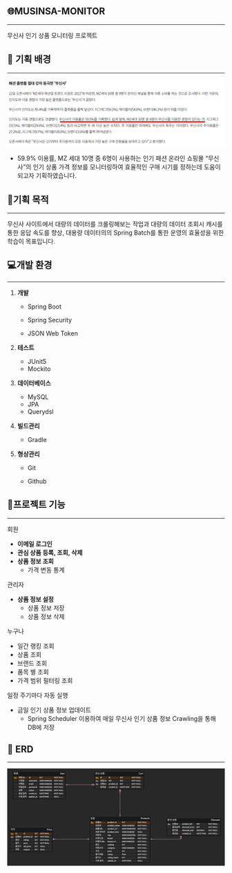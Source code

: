 ## 🌐MUSINSA-MONITOR

-----
무신사 인기 상품 모니터링 프로젝트

## 🧐 기획 배경

-----
![Musinsa](./img/musinsa_article.png)

- 59.9% 이용률, MZ 세대 10명 중 6명이 사용하는 인기 패션 온라인 쇼핑몰 “무신사”의 인기 상품 가격 정보를 모니터링하여 효율적인 구매 시기를 정하는데 도움이 되고자 기획하였습니다.

## 📝기획 목적

----

무신사 사이트에서 대량의 데이터를 크롤링해보는 작업과 대량의 데이터 조회시 캐시를 통한 응답 속도를 향상, 
대용량 데이터의의 Spring Batch를 통한 운영의 효율성을 위한 학습이 목표입니다.

## 💻개발 환경

--------
1. **개발**

    - Spring Boot
    
    - Spring Security

    - JSON Web Token

2. **테스트**

    - JUnit5
    - Mockito


3. **데이터베이스**

    - MySQL
    - JPA
    - Querydsl


4. **빌드관리**

    - Gradle


5. **형상관리**

    - Git

    - Github


## 📌프로젝트 기능

--------

회원

- **이메일 로그인**
- **관심 상품 등록, 조회, 삭제**
- **상품 정보 조회**
    - 가격 변동 통계

관리자

- **상품 정보 설정**
  - 상품 정보 저장
  - 상품 정보 삭제

누구나

- 일간 랭킹 조회
- 상품 조회
- 브랜드 조회
- 품목 별 조회
- 가격 범위 필터링 조회

일정 주기마다 자동 실행

- 금일 인기 상품 정보 업데이트
    - Spring Scheduler 이용하여 매일 무신사 인기 상품 정보 Crawling을 통해 DB에 저장



## 📁 ERD

--------
![Musinsa_erd](./img/erd.png)